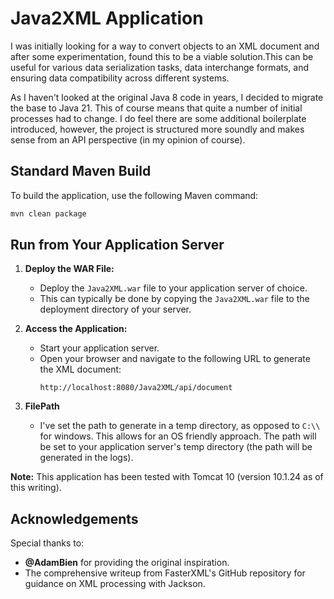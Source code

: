 # Java2XML Application

I was initially looking for a way to convert objects to an XML document and after some experimentation, found this to be
a viable solution.This can be useful for
various data serialization tasks, data interchange formats, and ensuring data compatibility across different systems.

As I haven't looked at the original Java 8 code in years, I decided to migrate the base to Java 21. This of course means
that quite a number of initial processes had to change. I do feel there are some additional boilerplate introduced,
however, the project is structured more soundly and makes sense from an API perspective (in my opinion of course).

## Standard Maven Build

To build the application, use the following Maven command:

```sh
mvn clean package
```

## Run from Your Application Server

1. **Deploy the WAR File:**
    - Deploy the `Java2XML.war` file to your application server of choice.
    - This can typically be done by copying the `Java2XML.war` file to the deployment directory of your server.

2. **Access the Application:**
    - Start your application server.
    - Open your browser and navigate to the following URL to generate the XML document:
      ```
      http://localhost:8080/Java2XML/api/document
      ```
3. **FilePath**
    - I've set the path to generate in a temp directory, as opposed to `C:\\` for windows. This allows for an OS
      friendly
      approach. The path will be set to your application server's temp directory (the path will be generated in the
      logs).

**Note:** This application has been tested with Tomcat 10 (version 10.1.24 as of this writing).

## Acknowledgements

Special thanks to:

- **@AdamBien** for providing the original inspiration.
- The comprehensive writeup from FasterXML's GitHub repository for guidance on XML processing with Jackson.
